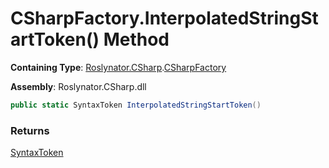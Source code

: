 # CSharpFactory\.InterpolatedStringStartToken\(\) Method

**Containing Type**: [Roslynator.CSharp](../../README.md)\.[CSharpFactory](../README.md)

**Assembly**: Roslynator\.CSharp\.dll

```csharp
public static SyntaxToken InterpolatedStringStartToken()
```

### Returns

[SyntaxToken](https://docs.microsoft.com/en-us/dotnet/api/microsoft.codeanalysis.syntaxtoken)

